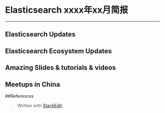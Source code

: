 # Elasticsearch xxxx年xx月简报

---

## Elasticsearch Updates

## Elasticsearch Ecosystem Updates


## Amazing Slides & tutorials & videos


## Meetups in China


##References


> Written with [StackEdit](https://stackedit.io/).